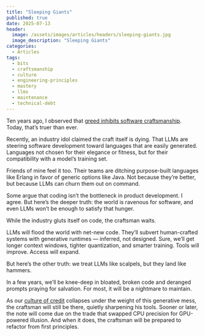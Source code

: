 ```yaml
---
title: "Sleeping Giants"
published: true
date: 2025-07-13
header:
  image: /assets/images/articles/headers/sleeping-giants.jpg
  image_description: "Sleeping Giants"
categories:
  - Articles
tags:
  - bits
  - craftsmanship
  - culture
  - engineering-principles
  - mastery
  - llms
  - maintenance
  - technical-debt
---
```


Ten years ago, I observed that [greed inhibits software craftsmanship](https://spacebar.dev/archives/2015-04-27-the-software-shokunin/). Today, that’s truer than ever.

Recently, an industry idol claimed the craft itself is dying. That LLMs are steering software development toward languages that are easily generated. Languages not chosen for their elegance or fitness, but for their compatibility with a model’s training set.

Friends of mine feel it too. Their teams are ditching purpose-built languages like Erlang in favor of generic options like Java. Not because they’re better, but because LLMs can churn them out on command.

Some argue that coding isn’t the bottleneck in product development. I agree. But here’s the deeper truth: the world is ravenous for software, and even LLMs won’t be enough to satisfy that hunger.

While the industry gluts itself on code, the craftsman waits.

LLMs will flood the world with net-new code. They’ll subvert human-crafted systems with generative runtimes — inferred, not designed. Sure, we’ll get longer context windows, tighter quantization, and smarter training. Tools will improve. Access will expand.

But here’s the other truth: we treat LLMs like scalpels, but they land like hammers.

In a few years, we’ll be knee-deep in bloated, broken code and deranged prompts praying for salvation. For most, it will be a nightmare to maintain.

As our [culture of credit](https://spacebar.dev/archives/2014-02-22-a-culture-of-credit/) collapses under the weight of this generative mess, the craftsman will still be there, quietly sharpening his tools. Sooner or later, the note will come due on the trade that swapped CPU precision for GPU-powered illusion. And when it does, the craftsman will be prepared to refactor from first principles.
